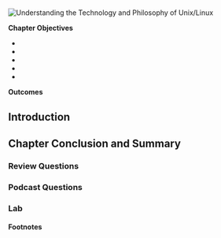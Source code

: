 # 
![Understanding the Technology and Philosophy of Unix/Linux](http://imgs.xkcd.com/comics/2038.png "Understanding the Technology and Philosophy of Unix/Linux")

__Chapter Objectives__

  *
  *
  *
  *
  *
    
__Outcomes__

## Introduction


## Chapter Conclusion and Summary


### Review Questions


### Podcast Questions



### Lab


#### Footnotes 



